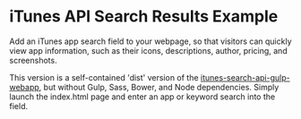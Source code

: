 # iTunes API Search Results Example

Add an iTunes app search field to your webpage, so that visitors can quickly view app information, such as their icons, descriptions, author, pricing, and screenshots.

This version is a self-contained 'dist' version of the [itunes-search-api-gulp-webapp](https://github.com/markjeschke/itunes-search-api-gulp-webapp), but without Gulp, Sass, Bower, and Node dependencies. Simply launch the index.html page and enter an app or keyword search into the field.